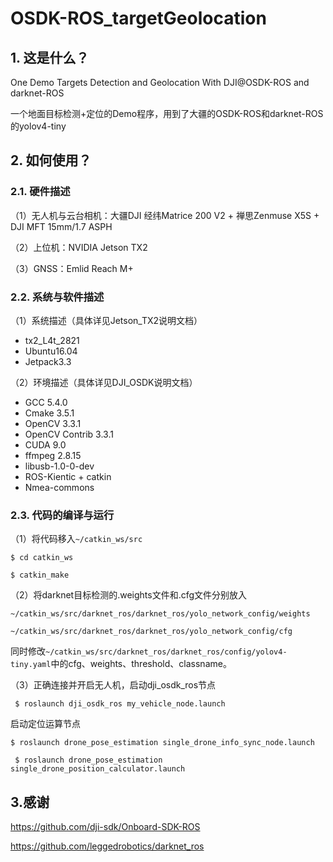 # OSDK-ROS_targetGeolocation
## 1. 这是什么？ 

One Demo Targets Detection and Geolocation With DJI@OSDK-ROS and darknet-ROS 

一个地面目标检测+定位的Demo程序，用到了大疆的OSDK-ROS和darknet-ROS的yolov4-tiny 

## 2. 如何使用？ 

### 2.1. 硬件描述 

（1）无人机与云台相机：大疆DJI 经纬Matrice 200 V2 + 禅思Zenmuse X5S + DJI MFT 15mm/1.7 ASPH 

（2）上位机：NVIDIA Jetson TX2 

（3）GNSS：Emlid Reach M+ 

### 2.2. 系统与软件描述 

（1）系统描述（具体详见Jetson_TX2说明文档） 
- tx2_L4t_2821 
- Ubuntu16.04 
- Jetpack3.3 

（2）环境描述（具体详见DJI_OSDK说明文档） 
- GCC 5.4.0 
- Cmake 3.5.1 
- OpenCV 3.3.1 
- OpenCV Contrib 3.3.1 
- CUDA 9.0 
- ffmpeg  2.8.15 
- libusb-1.0-0-dev 
- ROS-Kientic + catkin 
- Nmea-commons 

### 2.3. 代码的编译与运行 
（1）将代码移入`~/catkin_ws/src `

 ` $ cd catkin_ws `
 
  `$ catkin_make` 
  
（2）将darknet目标检测的.weights文件和.cfg文件分别放入

  `~/catkin_ws/src/darknet_ros/darknet_ros/yolo_network_config/weights`
  
  `~/catkin_ws/src/darknet_ros/darknet_ros/yolo_network_config/cfg `
  
同时修改`~/catkin_ws/src/darknet_ros/darknet_ros/config/yolov4-tiny.yaml`中的cfg、weights、threshold、classname。 

（3）正确连接并开启无人机，启动dji_osdk_ros节点 

`  $ roslaunch dji_osdk_ros my_vehicle_node.launch `

启动定位运算节点 

  `$ roslaunch drone_pose_estimation single_drone_info_sync_node.launch `
  
`  $ roslaunch drone_pose_estimation single_drone_position_calculator.launch `

## 3.感谢 

https://github.com/dji-sdk/Onboard-SDK-ROS 

https://github.com/leggedrobotics/darknet_ros 
